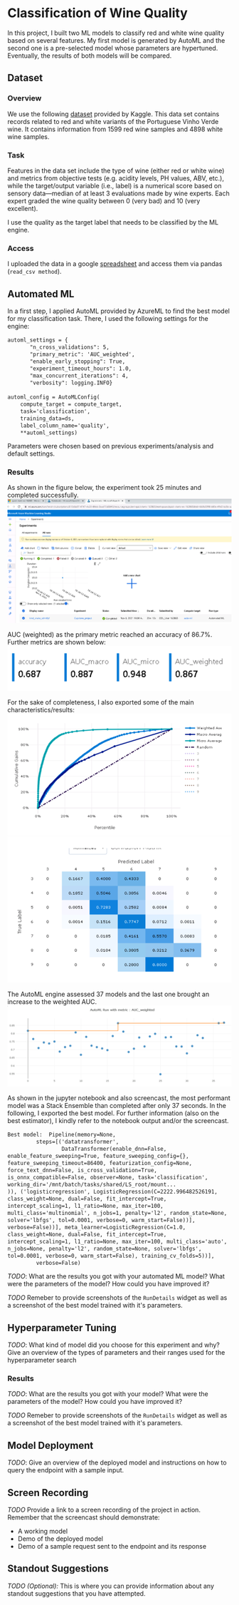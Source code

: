 # Classification of Wine Quality

In this project, I built two ML models to classify red and white wine quality based on several features. My first model is generated by AutoML and the second one is a pre-selected model whose parameters are hypertuned. Eventually, the results of both models will be compared.

## Dataset

### Overview
We use the following [dataset](https://www.kaggle.com/ruthgn/wine-quality-data-set-red-white-wine?select=wine-quality-white-and-red.csv) provided by Kaggle. This data set contains records related to red and white variants of the Portuguese Vinho Verde wine. It contains information from 1599 red wine samples and 4898 white wine samples. 

### Task
Features in the data set include the type of wine (either red or white wine) and metrics from objective tests (e.g. acidity levels, PH values, ABV, etc.), while the target/output variable (i.e., label) is a numerical score based on sensory data—median of at least 3 evaluations made by wine experts. Each expert graded the wine quality between 0 (very bad) and 10 (very excellent).

I use the quality as the target label that needs to be classified by the ML engine.

### Access
I uploaded the data in a google [spreadsheet](https://docs.google.com/spreadsheets/d/e/2PACX-1vQ0_ymTF3299kfZvr0KJq5JMLX7ZK4yRg9RXYTqEsMqm2eeUrABv_4MVQMzrqfw1CsbmcrnTqIluMA0/pub?output=csv) and access them via pandas (`read_csv method`).

## Automated ML
In a first step, I applied AutoML provided by AzureML to find the best model for my classification task. There, I used the following settings for the engine:
```
automl_settings = {
       "n_cross_validations": 5,
       "primary_metric": 'AUC_weighted',
       "enable_early_stopping": True,
       "experiment_timeout_hours": 1.0,
       "max_concurrent_iterations": 4,
       "verbosity": logging.INFO}

automl_config = AutoMLConfig(
    compute_target = compute_target,
    task='classification',
    training_data=ds,
    label_column_name='quality',
    **automl_settings)
```
Parameters were chosen based on previous experiments/analysis and default settings.

### Results
As shown in the figure below, the experiment took 25 minutes and completed successfully. 
![plot](https://github.com/nikextens/AzureML_Capstone/blob/master/starter_file/Screenshots/automl_experiment_done.PNG)

AUC (weighted) as the primary metric reached an accuracy of 86.7%. Further metrics are shown below: 
![plot](https://github.com/nikextens/AzureML_Capstone/blob/master/starter_file/Screenshots/automl_result1.PNG)

For the sake of completeness, I also exported some of the main characteristics/results:
![plot](https://github.com/nikextens/AzureML_Capstone/blob/master/starter_file/Screenshots/automl_result2.PNG)
![plot](https://github.com/nikextens/AzureML_Capstone/blob/master/starter_file/Screenshots/automl_confusion_matrix.PNG)

The AutoML engine assessed 37 models and the last one brought an increase to the weighted AUC.
![plot](https://github.com/nikextens/AzureML_Capstone/blob/master/starter_file/Screenshots/automl_model_comparison.PNG)

As shown in the jupyter notebook and also screencast, the most performant model was a Stack Ensemble than completed after only 37 seconds. In the following, I exported the best model. For further information (also on the best estimator), I kindly refer to the notebook output and/or the screencast.
```
Best model:  Pipeline(memory=None,
         steps=[('datatransformer',
                 DataTransformer(enable_dnn=False, enable_feature_sweeping=True, feature_sweeping_config={}, feature_sweeping_timeout=86400, featurization_config=None, force_text_dnn=False, is_cross_validation=True, is_onnx_compatible=False, observer=None, task='classification', working_dir='/mnt/batch/tasks/shared/LS_root/mount...
)), ('logisticregression', LogisticRegression(C=2222.996482526191, class_weight=None, dual=False, fit_intercept=True, intercept_scaling=1, l1_ratio=None, max_iter=100, multi_class='multinomial', n_jobs=1, penalty='l2', random_state=None, solver='lbfgs', tol=0.0001, verbose=0, warm_start=False))], verbose=False))], meta_learner=LogisticRegression(C=1.0, class_weight=None, dual=False, fit_intercept=True, intercept_scaling=1, l1_ratio=None, max_iter=100, multi_class='auto', n_jobs=None, penalty='l2', random_state=None, solver='lbfgs', tol=0.0001, verbose=0, warm_start=False), training_cv_folds=5))],
         verbose=False)
```

*TODO*: What are the results you got with your automated ML model? What were the parameters of the model? How could you have improved it?

*TODO* Remeber to provide screenshots of the `RunDetails` widget as well as a screenshot of the best model trained with it's parameters.

## Hyperparameter Tuning
*TODO*: What kind of model did you choose for this experiment and why? Give an overview of the types of parameters and their ranges used for the hyperparameter search


### Results
*TODO*: What are the results you got with your model? What were the parameters of the model? How could you have improved it?

*TODO* Remeber to provide screenshots of the `RunDetails` widget as well as a screenshot of the best model trained with it's parameters.

## Model Deployment
*TODO*: Give an overview of the deployed model and instructions on how to query the endpoint with a sample input.

## Screen Recording
*TODO* Provide a link to a screen recording of the project in action. Remember that the screencast should demonstrate:
- A working model
- Demo of the deployed  model
- Demo of a sample request sent to the endpoint and its response

## Standout Suggestions
*TODO (Optional):* This is where you can provide information about any standout suggestions that you have attempted.
